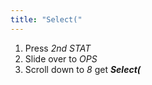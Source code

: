 ```yaml
---
title: "Select("
---
```


1. Press *2nd STAT*
2. Slide over to *OPS*
3. Scroll down to *8* get ***Select(***
